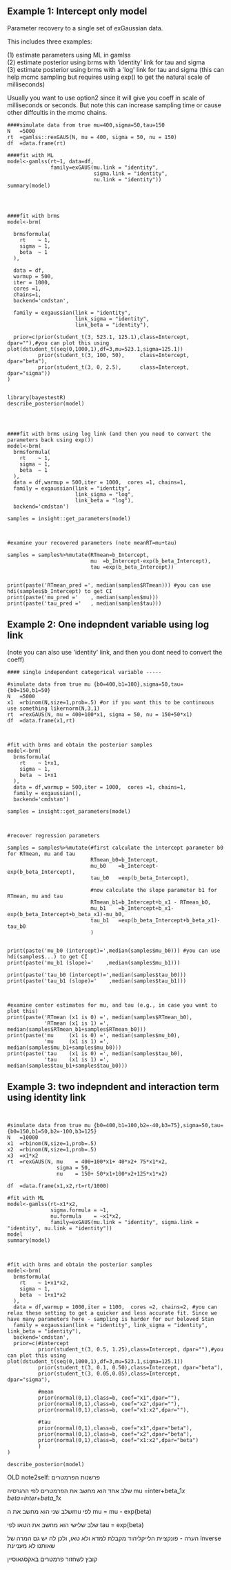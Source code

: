 ## Example 1: Intercept only model
Parameter recovery to a single set of exGaussian data. 

This includes three examples: 

(1) estimate parameters using ML in gamlss<br>
(2) estimate posterior using brms with 'identity' link for tau and sigma<br>
(3) estimate posterior using brms with a 'log' link for tau and sigma (this can help mcmc sampling but requires using exp() to get the natural scale of milliseconds)<br>

Usually you want to use option2 since it will give you coeff in scale of milliseconds or seconds. But note this can increase sampling time or cause other diffcultis in the mcmc chains.

```
####simulate data from true mu=400,sigma=50,tau=150
N   =5000
rt  =gamlss::rexGAUS(N, mu = 400, sigma = 50, nu = 150)
df  =data.frame(rt)

####fit with ML
model<-gamlss(rt~1, data=df,
              family=exGAUS(mu.link = "identity", 
                            sigma.link = "identity", 
                            nu.link = "identity"))
summary(model)




####fit with brms 
model<-brm( 
  
  brmsformula(
    rt    ~ 1,
    sigma ~ 1,
    beta  ~ 1
  ), 
  
  data = df,
  warmup = 500,
  iter = 1000,  
  cores =1, 
  chains=1,
  backend='cmdstan',
  
  family = exgaussian(link = "identity", 
                      link_sigma = "identity", 
                      link_beta = "identity"),
  
  prior=c(prior(student_t(3, 523.1, 125.1),class=Intercept, dpar=""),#you can plot this using plot(dstudent_t(seq(0,1000,1),df=3,mu=523.1,sigma=125.1))
          prior(student_t(3, 100, 50),     class=Intercept, dpar="beta"),
          prior(student_t(3, 0, 2.5),      class=Intercept, dpar="sigma"))
)
  

library(bayestestR)
describe_posterior(model)




####fit with brms using log link (and then you need to convert the parameters back using exp())
model<-brm( 
  brmsformula(
    rt    ~ 1,
    sigma ~ 1,
    beta  ~ 1
  ), 
  data = df,warmup = 500,iter = 1000,  cores =1, chains=1,
  family = exgaussian(link = "identity", 
                      link_sigma = "log", 
                      link_beta = "log"),
  backend='cmdstan')

samples = insight::get_parameters(model)



#examine your recovered parameters (note meanRT=mu+tau)

samples = samples%>%mutate(RTmean=b_Intercept,
                           mu  =b_Intercept-exp(b_beta_Intercept),
                           tau =exp(b_beta_Intercept))


print(paste('RTmean_pred =', median(samples$RTmean))) #you can use hdi(samples$b_Intercept) to get CI
print(paste('mu_pred ='    , median(samples$mu)))
print(paste('tau_pred ='   , median(samples$tau)))

```


## Example 2: One indepndent variable using log link <br>
(note you can also use 'identity' link, and then you dont need to convert the coeff)

```
#### single independent categorical variable -----

#simulate data from true mu {b0=400,b1=100},sigma=50,tau={b0=150,b1=50}
N   =5000
x1  =rbinom(N,size=1,prob=.5) #or if you want this to be continuous use something likernorm(N,3,1)
rt  =rexGAUS(N, mu = 400+100*x1, sigma = 50, nu = 150+50*x1)
df  =data.frame(x1,rt)



#fit with brms and obtain the posterior samples
model<-brm( 
  brmsformula(
    rt    ~ 1+x1,
    sigma ~ 1,
    beta  ~ 1+x1
  ), 
  data = df,warmup = 500,iter = 1000,  cores =1, chains=1,
  family = exgaussian(),
  backend='cmdstan')

samples = insight::get_parameters(model)



#recover regression parameters

samples = samples%>%mutate(#first calculate the intercept parameter b0 for RTmean, mu and tau
                           RTmean_b0=b_Intercept,
                           mu_b0    =b_Intercept-exp(b_beta_Intercept),
                           tau_b0   =exp(b_beta_Intercept),
                           
                           #now calculate the slope parameter b1 for RTmean, mu and tau
                           RTmean_b1=b_Intercept+b_x1 - RTmean_b0,
                           mu_b1    =b_Intercept+b_x1-exp(b_beta_Intercept+b_beta_x1)-mu_b0,
                           tau_b1   =exp(b_beta_Intercept+b_beta_x1)-tau_b0
                           )


print(paste('mu_b0 (intercept)=',median(samples$mu_b0))) #you can use hdi(samples$...) to get CI
print(paste('mu_b1 (slope)='    ,median(samples$mu_b1)))

print(paste('tau_b0 (intercept)=',median(samples$tau_b0)))
print(paste('tau_b1 (slope)='    ,median(samples$tau_b1)))



#examine center estimates for mu, and tau (e.g., in case you want to plot this) 
print(paste('RTmean (x1 is 0) =', median(samples$RTmean_b0),
            'RTmean (x1 is 1) =', median(samples$RTmean_b1+samples$RTmean_b0))) 
print(paste('mu     (x1 is 0) =', median(samples$mu_b0),
            'mu     (x1 is 1) =', median(samples$mu_b1+samples$mu_b0))) 
print(paste('tau    (x1 is 0) =', median(samples$tau_b0),
            'tau    (x1 is 1) =', median(samples$tau_b1+samples$tau_b0))) 
```

## Example 3: two indepndent and interaction term using identity link

```


#simulate data from true mu {b0=400,b1=100,b2=-40,b3=75},sigma=50,tau={b0=150,b1=50,b2=-100,b3=125}
N   =10000
x1  =rbinom(N,size=1,prob=.5)
x2  =rbinom(N,size=1,prob=.5)
x3  =x1*x2
rt  =rexGAUS(N, mu    = 400+100*x1+ 40*x2+ 75*x1*x2, 
                sigma = 50, 
                nu    = 150+ 50*x1+100*x2+125*x1*x2)

df  =data.frame(x1,x2,rt=rt/1000)

#fit with ML
model<-gamlss(rt~x1*x2,
              sigma.formula = ~1,
              nu.formula    = ~x1*x2,
              family=exGAUS(mu.link = "identity", sigma.link = "identity", nu.link = "identity"))
model
summary(model)



#fit with brms and obtain the posterior samples
model<-brm( 
  brmsformula(
    rt    ~ 1+x1*x2,
    sigma ~ 1,
    beta  ~ 1+x1*x2
  ), 
  data = df,warmup = 1000,iter = 1100,  cores =2, chains=2, #you can relax these setting to get a quicker and less accurate fit. Since we have many parameters here - sampling is harder for our beloved Stan
  family = exgaussian(link = "identity", link_sigma = "identity", link_beta = "identity"),
  backend='cmdstan',
  prior=c(#intercept
          prior(student_t(3, 0.5, 1.25),class=Intercept, dpar=""),#you can plot this using plot(dstudent_t(seq(0,1000,1),df=3,mu=523.1,sigma=125.1))
          prior(student_t(3, 0.1, 0.50),class=Intercept, dpar="beta"),
          prior(student_t(3, 0.05,0.05),class=Intercept, dpar="sigma"),

          #mean
          prior(normal(0,1),class=b, coef="x1",dpar=""),
          prior(normal(0,1),class=b, coef="x2",dpar=""),
          prior(normal(0,1),class=b, coef="x1:x2",dpar=""),

          #tau
          prior(normal(0,1),class=b, coef="x1",dpar="beta"),
          prior(normal(0,1),class=b, coef="x2",dpar="beta"),
          prior(normal(0,1),class=b, coef="x1:x2",dpar="beta")
          )
)

describe_posterior(model)

```





OLD note2self:
פרשנות הפרמטרים



שלב אחד הוא מחשב את הפרמטרים לפי הרגרסיה
mu =inter+beta_1*x
beta=inter+beta_1*x

שלב שני הוא מחשב את הmu לפי
mu = mu - exp(beta)

שלב שלישי הוא מחשב את הטאו לפי
tau = exp(beta)

הערה - פונקציית הלייקליהוד מקבלת למדא ולא טאו, ולכן לה יש גם המרה של Inverse שאותנו לא מעניינת


קובץ לשחזור פרמטרים באקסגאוסיין

